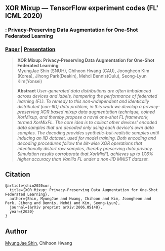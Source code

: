 ## XOR Mixup &mdash; TensorFlow experiment codes (FL' ICML 2020)
### : Privacy-Preserving Data Augmentation for One-Shot Federated Learning

### [Paper](https://arxiv.org/abs/2006.05148) | [Presentation](https://github.com/ihooni/XOR-Mixup/files/5049557/FL_ICML20_poster_session-final.pdf)

> **XOR Mixup: Privacy-Preserving Data Augmentation for One-Shot Federated Learning**<br>
> MyungJae Shin (SNUH), Chihoon Hwang (CAU), Joongheon Kim (Korea), Jihong Park(Deakin), Mehdi Bennis(Oulu), Seong-Lyun Kim(Yonsei)
>
> **Abstract** *User-generated data distributions are often imbalanced across devices and labels, hampering the performance of federated learning (FL). To remedy to this non-independent and identically distributed (non-IID) data problem, in this work we develop a privacy-preserving XOR based mixup data augmentation technique, coined XorMixup, and thereby propose a novel one-shot FL framework, termed XorMixFL. The core idea is to collect other devices' encoded data samples that are decoded only using each device's own data samples. The decoding provides synthetic-but-realistic samples until inducing an IID dataset, used for model training. Both encoding and decoding procedures follow the bit-wise XOR operations that intentionally distort raw samples, thereby preserving data privacy. Simulation results corroborate that XorMixFL achieves up to 17.6% higher accuracy than Vanilla FL under a non-IID MNIST dataset.*

## Citation
```
@article{shin2020xor,
  title={XOR Mixup: Privacy-Preserving Data Augmentation for One-Shot Federated Learning},
  author={Shin, MyungJae and Hwang, Chihoon and Kim, Joongheon and Park, Jihong and Bennis, Mehdi and Kim, Seong-Lyun},
  journal={arXiv preprint arXiv:2006.05148},
  year={2020}
}
```

## Author
[MyungJae Shin](https://github.com/170928), Chihoon Hwang
